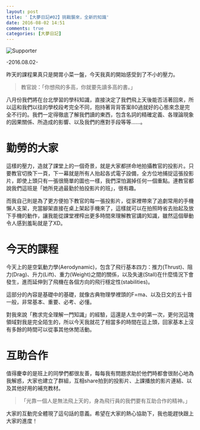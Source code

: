 ```yaml
---
layout: post
title: '【大夢日記#02】挑戰襲來，全新的知識'
date: 2016-08-02 14:51
comments: true
categories: [大夢日記]
---
```

![Supporter](http://imgur.com/bQIQxO1.jpg)

-2016.08.02-

昨天的課程果真只是開胃小菜一盤，今天我真的開始感受到了不小的壓力。

> 教官說：「你想飛的多高，你就要先讀多高的書。」

八月份我們將在台北學習的學科知識，直接決定了我們飛上天後能否活著回來，所以這和我們以往的學校段考完全不同，抱持著背背答案80過就好的心態來念是完全不行的。我們一定得徹底了解我們讀的東西，包含名詞的精確定義、各理論現象的因果關係、所造成的影響、以及我們的應對手段等等......。

# 勤勞的大家

這樣的壓力，造就了課堂上的一個奇景，就是大家都拼命地拍攝教官的投影片。只要教官切換下一頁，下一幕就是所有人抬起各式電子設備，全方位地捕捉這張投影片，即使上頭只有一張很簡單的圖也一樣，我們深怕漏掉任何一個重點。連教官都說我們這班是「她所見過最勤於拍投影片的班」，很有趣。

而我自己則是為了更方便拍下教官的每一張投影片，從家裡帶來了追劇常用的手機懶人支架，充當腳架直接在桌上架起手機來了，這樣就可以在拍照時省去抬起及放下手機的動作，讓我能從課堂裡榨出更多時間來理解教官講的知識，雖然這個舉動令人感到羞恥就是了XD。

# 今天的課程

今天上的是空氣動力學(Aerodynamic)，包含了飛行基本四力：推力(Thrust)、阻力(Drag)、升力(Lift)、重力(Weight)之間的關係，以及失速(Stall)在什麼情況下會發生，進而延伸到了飛機在各個方向的飛行穩定性(stabilities)。

這部分的內容是基礎中的基礎，就像古典物理學裡頭的F=ma、以及日文的五十音一般，非常基本、重要、必考、必懂。

對我來說「務求完全理解一門知識」的經驗，這還是人生中的第一次，更何況這塊領域對我是完全陌生的，所以今天我就花了相當多的時間在這上頭，回家基本上沒有多餘的時間可以從事其他休閒活動。

# 互助合作

值得慶幸的是班上的同學們都很友善，每每我有問題求助於他們時都會很耐心地為我解惑，大家也建立了群組，互相share拍到的投影片、上課播放的影片連結、以及其他好用的補充教材。

>「光靠一個人是無法飛上天的，身為飛行員的我們要有互助合作的精神。」

大家的互動完全體現了這句話的意義。希望在大家的熱心協助下，我也能趕快跟上大家的進度！

